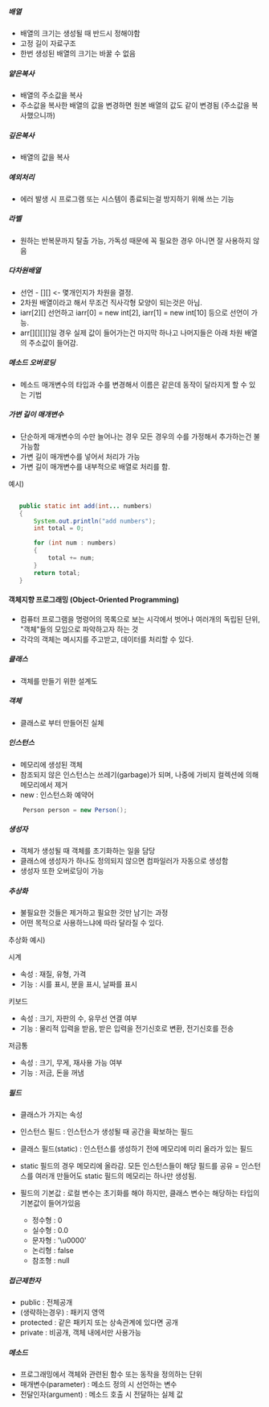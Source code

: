 ##### 배열* 배열의 크기는 생성될 때 반드시 정해야함* 고정 길이 자료구조* 한번 생성된 배열의 크기는 바꿀 수 없음##### 얕은복사* 배열의 주소값을 복사* 주소값을 복사한 배열의 값을 변경하면 원본 배열의 값도 같이 변경됨 (주소값을 복사했으니까)##### 깊은복사* 배열의 값을 복사##### 예외처리* 에러 발생 시 프로그램 또는 시스템이 종료되는걸 방지하기 위해 쓰는 기능##### 라벨* 원하는 반복문까지 탈출 가능, 가독성 때문에 꼭 필요한 경우 아니면 잘 사용하지 않음##### 다차원배열* 선언 - \[]\[] <- 몇개인지가 차원을 결정.* 2차원 배열이라고 해서 무조건 직사각형 모양이 되는것은 아님.* iarr\[2]\[] 선언하고 iarr\[0] = new int\[2], iarr\[1] = new int\[10] 등으로 선언이 가능.* arr\[]\[]\[]\[]일 경우 실제 값이 들어가는건 마지막 하나고 나머지들은 아래 차원 배열의 주소값이 들어감.##### 메소드 오버로딩* 메소드 매개변수의 타입과 수를 변경해서 이름은 같은데 동작이 달라지게 할 수 있는 기법##### 가변 길이 매개변수* 단순하게 매개변수의 수만 늘어나는 경우 모든 경우의 수를 가정해서 추가하는건 불가능함* 가변 길이 매개변수를 넣어서 처리가 가능* 가변 길이 매개변수를 내부적으로 배열로 처리를 함.예시)```java   public static int add(int... numbers)   {       System.out.println("add numbers");       int total = 0;       for (int num : numbers)       {           total += num;       }       return total;   }```#### 객체지향 프로그래밍 (Object-Oriented Programming)* 컴퓨터 프로그램을 명령어의 목록으로 보는 시각에서 벗어나 여러개의 독립된 단위, "객체"들의 모임으로 파악하고자 하는 것* 각각의 객체는 메시지를 주고받고, 데이터를 처리할 수 있다.##### 클래스* 객체를 만들기 위한 설계도##### 객체* 클래스로 부터 만들어진 실체##### 인스턴스* 메모리에 생성된 객체* 참조되지 않은 인스턴스는 쓰레기(garbage)가 되며, 나중에 가비지 컬렉션에 의해 메모리에서 제거* new : 인스턴스화 예약어```java    Person person = new Person();```##### 생성자* 객체가 생성될 때 객체를 초기화하는 일을 담당* 클래스에 생성자가 하나도 정의되지 않으면 컴파일러가 자동으로 생성함* 생성자 또한 오버로딩이 가능##### 추상화* 불필요한 것들은 제거하고 필요한 것만 남기는 과정* 어떤 목적으로 사용하느냐에 따라 달라질 수 있다.추상화 예시)시계* 속성 : 재질, 유형, 가격* 기능 : 시를 표시, 분을 표시, 날짜를 표시키보드* 속성 : 크기, 자판의 수, 유무선 연결 여부* 기능 : 물리적 입력을 받음, 받은 입력을 전기신호로 변환, 전기신호를 전송저금통* 속성 : 크기, 무게, 재사용 가능 여부* 기능 : 저금, 돈을 꺼냄##### 필드* 클래스가 가지는 속성* 인스턴스 필드 : 인스턴스가 생성될 때 공간을 확보하는 필드* 클래스 필드(static) : 인스턴스를 생성하기 전에 메모리에 미리 올라가 있는 필드* static 필드의 경우 메모리에 올라감. 모든 인스턴스들이 해당 필드를 공유  = 인스턴스를 여러개 만들어도 static 필드의 메모리는 하나만 생성됨.  * 필드의 기본값 : 로컬 변수는 초기화를 해야 하지만, 클래스 변수는 해당하는 타입의 기본값이 들어가있음  * 정수형 : 0  * 실수형 : 0.0  * 문자형 : '\\u0000'  * 논리형 : false  * 참조형 : null##### 접근제한자* public : 전체공개* (생략하는경우) : 패키지 영역* protected : 같은 패키지 또는 상속관계에 있다면 공개* private : 비공개, 객체 내에서만 사용가능##### 메소드* 프로그래밍에서 객체와 관련된 함수 또는 동작을 정의하는 단위* 매개변수(parameter) : 메소드 정의 시 선언하는 변수* 전달인자(argument) : 메소드 호출 시 전달하는 실제 값
